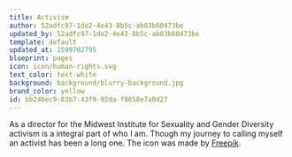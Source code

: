 ```yaml
---
title: Activism
author: 52adfc97-1de2-4e43-8b5c-ab03b60473be
updated_by: 52adfc97-1de2-4e43-8b5c-ab03b60473be
template: default
updated_at: 1599702795
blueprint: pages
icon: icon/human-rights.svg
text_color: text-white
background: background/blurry-background.jpg
brand_color: yellow
id: bb246ec9-83b7-43f9-92da-f8058e7a0d27
---
```

As a director for the Midwest Institute for Sexuality and Gender Diversity activism is a integral part of who I am. Though my journey to calling myself an activist has been a long one. The icon was made by <a href="https://www.flaticon.com/authors/freepik" target="_blank">Freepik</a>.
